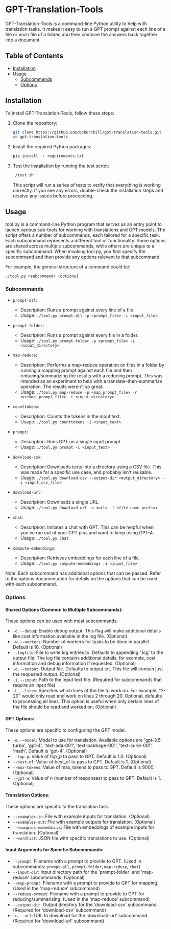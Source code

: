 # GPT-Translation-Tools

GPT-Translation-Tools is a command-line Python utility to help with translation tasks.  It makes it easy to run a GPT prompt against each line of a file or each file of a folder, and then combine the answers back together into a document.

## Table of Contents

- [Installation](#installation)
- [Usage](#usage)
    - [Subcommands](#subcommands)
    - [Options](#options)

## Installation

To install GPT-Translation-Tools, follow these steps:

1. Clone the repository:
    ```sh
    git clone https://github.com/bchurchill/gpt-translation-tools.git
    cd gpt-translation-tools
    ```

2. Install the required Python packages:
    ```sh
    pip install -r requirements.txt
    ```

3. Test the installation by running the test script:
    ```sh
    ./test.sh
    ```
   This script will run a series of tests to verify that everything is working correctly. If you see any errors, double-check the installation steps and resolve any issues before proceeding.

## Usage

tool.py is a command-line Python program that serves as an entry point to launch various sub-tools for working with translations and GPT models. The script offers a number of subcommands, each tailored for a specific task.   Each subcommand represents a different tool or functionality. Some options are shared across multiple subcommands, while others are unique to a specific subcommand. When invoking tool.py, you first specify the subcommand and then provide any options relevant to that subcommand.

For example, the general structure of a command could be:

```
./tool.py <subcommand> [options]
```

### Subcommands

- `prompt-all`:
    - Description: Runs a prompt against every line of a file.
    - Usage: `./tool.py prompt-all -p <prompt_file> -i <input_file>`

- `prompt-folder`:
    - Description: Runs a prompt against every file in a folder.
    - Usage: `./tool.py prompt-folder -p <prompt_file> -i <input_directory>`

- `map-reduce`:
    - Description: Performs a map-reduce operation on files in a folder by running a mapping prompt against each file and then reducing/summarizing the results with a reducing prompt.  This was intended as an experiment to help with a translate-then-summarize operation.  The results weren't so great.
    - Usage: `./tool.py map-reduce -p <map_prompt_file> -r <reduce_prompt_file> -i <input_directory>`

- `counttokens`:
    - Description: Counts the tokens in the input text.
    - Usage: `./tool.py counttokens -i <input_text>`

- `prompt`:
    - Description: Runs GPT on a single input prompt.
    - Usage: `./tool.py prompt -i <input_text>`

- `download-csv`:
    - Description: Downloads texts into a directory using a CSV file.  This was made for a specific use case, and probably isn't reusable.
    - Usage: `./tool.py download-csv --output-dir <output_directory> -i <input_csv_file>`

- `download-url`:
    - Description: Downloads a single URL.
    - Usage: `./tool.py download-url -u <url> -f <file_name_prefix>`

- `chat`:
    - Description: Initiates a chat with GPT.  This can be helpful when you've run out of your GPT plus and want to keep using GPT-4.
    - Usage: `./tool.py chat`

- `compute-embeddings`:
    - Description: Retrieves embeddings for each line of a file.
    - Usage: `./tool.py compute-embeddings -i <input_file>`

Note: Each subcommand has additional options that can be passed. Refer to the options documentation for details on the options that can be used with each subcommand.

### Options

#### Shared Options (Common to Multiple Subcommands):

These options can be used with most subcommands.

- `-d`, `--debug`: Enable debug output. This flag will make additional details like cost information available in the log file. (Optional)
- `-w`, `--workers`: Number of workers for tasks to be done in parallel. Default is 10. (Optional)
- `--logfile`: File to write log entries to. Defaults to appending '.log' to the output file. The log file contains additional details, for example, cost information and debug information if requested. (Optional)
- `-o`, `--output`: Output file. Defaults to output.txt. This file will contain just the requested output. (Optional)
- `-i`, `--input`: Path to the input text file. (Required for subcommands that require an input file)
- `-L`, `--lines`: Specifies which lines of the file to work on. For example, "2-20" would only read and work on lines 2 through 20. Optional, defaults to processing all lines. This option is useful when only certain lines of the file should be read and worked on. (Optional)

#### GPT Options:

These options are specific to configuring the GPT model.

- `-m`, `--model`: Model to use for translation. Available options are 'gpt-3.5-turbo', 'gpt-4', 'text-ada-001', 'text-babbage-001', 'text-curie-001', 'math'. Default is 'gpt-4'. (Optional)
- `--top-p`: Value of top_p to pass to GPT. Default is 1.0. (Optional)
- `--best-of`: Value of best_of to pass to GPT. Default is 1. (Optional)
- `--max-tokens`: Value of max_tokens to pass to GPT. Default is 9000. (Optional)
- `--gpt-n`: Value of n (number of responses) to pass to GPT. Default is 1. (Optional)

#### Translation Options:

These options are specific to the translation task.

- `--examples-in`: File with example inputs for translation. (Optional)
- `--examples-out`: File with example outputs for translation. (Optional)
- `--examples-embeddings`: File with embeddings of example inputs for translation. (Optional)
- `--wordlist`: JSON file with specific translations to use. (Optional)

#### Input Arguments for Specific Subcommands:

- `--prompt`: Filename with a prompt to provide to GPT. (Used in subcommands: `prompt-all`, `prompt-folder`, `map-reduce`, `chat`)
- `--input-dir`: Input directory path for the 'prompt-folder' and 'map-reduce' subcommands. (Optional)
- `--map-prompt`: Filename with a prompt to provide to GPT for mapping. (Used in the 'map-reduce' subcommand)
- `--reduce-prompt`: Filename with a prompt to provide to GPT for reducing/summarizing. (Used in the 'map-reduce' subcommand)
- `--output-dir`: Output directory for the 'download-csv' subcommand. (Required for 'download-csv' subcommand)
- `-u`, `--url`: URL to download for the 'download-url' subcommand. (Required for 'download-url' subcommand)

